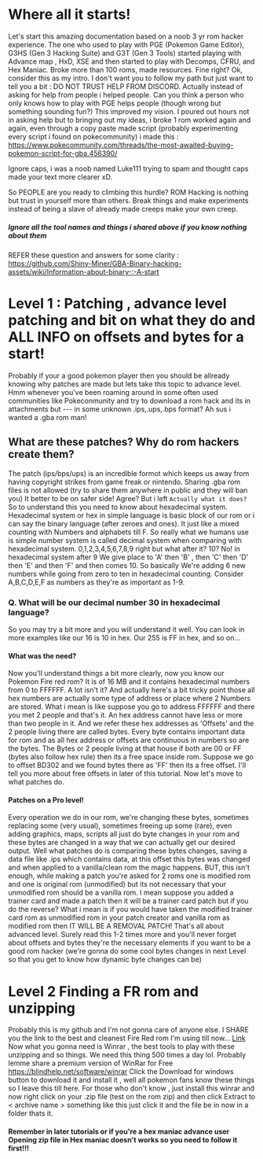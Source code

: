 # Where all it starts!
Let's start this amazing documentation based on a noob 3 yr rom hacker experience.
The one who used to play with PGE (Pokemon Game Editor), G3HS (Gen 3 Hacking Suite) and G3T (Gen 3 Tools) started playing with Advance map , HxD, XSE and then 
started to play with Decomps, CFRU, and Hex Maniac. Broke more than 100 roms, made resources. Fine right? Ok, consider this as my intro.
I don't want you to follow my path but just want to tell you a bit : DO NOT TRUST HELP FROM DISCORD.
Actually instead of asking for help from people i helped people. Can you think a person who only knows how to play with PGE helps people (though wrong but something sounding fun?)
This improved my vision. I poured out hours not in asking help but to bringing out my ideas, i broke 1 rom worked again and again, even through a copy paste made script (probably experimenting every script i found on pokecommunity) i made this : https://www.pokecommunity.com/threads/the-most-awaited-buying-pokemon-script-for-gba.456390/

Ignore caps, i was a noob named Luke111 trying to spam and thought caps made your text more clearer xD.

So PEOPLE are you ready to climbing this hurdle? ROM Hacking is nothing but trust in yourself more than others. Break things and make experiments instead of being a slave of already made creeps make your own creep.
##### Ignore all the tool names and things i shared above if you know nothing about them
REFER these question and answers for some clarity : https://github.com/Shiny-Miner/GBA-Binary-hacking-assets/wiki/Information-about-binary-:-A-start
# Level 1 : Patching , advance level patching and bit on what they do and ALL INFO on offsets and bytes for a start!
Probably if your a good pokemon player then you should be allready knowing why patches are made but lets take this topic to advance level.
Hmm whenever you've been roaming around in some often used communities like Pokeconmunity and try to download a rom hack and its in attachments but --- in some unknown .ips,.ups,.bps format? Ah sus i wanted a .gba rom man!
## What are these patches? Why do rom hackers create them?
The patch (ips/bps/ups) is an incredible formot which keeps us away from having copyright strikes from game freak or nintendo. Sharing .gba rom files is not allowed (try to share them anywhere in public and they will ban you)
It better to be on safer side! Agree?
But i left ```Actually what it does?``` 
So to understand this you need to know about hexadecimal system.
Hexadecimal system or hex in simple language is basic block of our rom or i can say the binary language (after zeroes and ones). It just like a mixed counting with Numbers and alphabets till F.
So really what we humans use is simple number system is called 
decimal system when comparing with hexadecimal system. 0,1,2,3,4,5,6,7,8,9 right but what after it? 10? No! in hexadecimal system after 9 We give place to 'A' then 'B' , then 'C' then 'D' then 'E' and then 'F' and then comes 10.
So basically We're adding 6 new numbers while going from zero to ten in hexadecimal counting. Consider A,B,C,D,E,F as numbers as they're as important as 1-9.
### Q. What will be our decimal number 30 in hexadecimal language?
So you may try a bit more and you will understand it well. You can look in more examples like our 16 is 10 in hex. Our 255 is FF in hex, and so on...
#### What was the need?
Now you'll understand things a bit more clearly, now you know our Pokemon Fire red rom? It is of 16 MB and it contains hexadecimal numbers from 0 to FFFFFF. A lot isn't it? And actually here's a bit tricky point those all hex numbers are actually some type of address or place where 2 Numbers are stored. What i mean is like suppose you go to address FFFFFF and there you met 2 people and that's it. An hex address cannot have less or more than two people in it. And we refer these hex addresses as 'Offsets' and the 2 people living there are called bytes. Every byte contains important data for rom and as all hex address or offsets are continuous in numbers so are the bytes. The Bytes or 2 people living at that house if both are 00 or FF (bytes also follow hex rule) then its a free space inside rom.
Suppose we go to offset BD302 and we found bytes there as 'FF' then its a free offset. I'll tell you more about free offsets in later of this tutorial. Now let's move to what patches do.
#### Patches on a Pro level!
Every operation we do in our rom, we're changing these bytes, sometimes replacing some (very usual), sometimes freeing up some (rare), even adding graphics, maps, scripts all just do byte changes in your rom and these bytes are changed in a way that we can actually get our desired output. Well what patches do is comparing these bytes changes, saving a data file like .ips which contains data, at this offset this bytes was changed and when applied to a vanilla/clean rom the magic happens.
BUT, this isn't enough, while making a patch you're asked for 2 roms one is modified rom and one is original rom (unmodified) but its not necessary that your unmodified rom should be a vanilla rom. I mean suppose you added a trainer card and made a patch then it will be a trainer card patch but if you do the reverse? What i mean is if you would have taken the modified trainer card rom as unmodified rom in your patch creator and vanilla rom as modified rom then IT WILL BE A REMOVAL PATCH!
That's all about advanced level. Surely read this 1-2 times more and you'll never forget about offsets and bytes they're the necessary elements if you want to be a good rom hacker (we're gonna do some cool bytes changes in next Level so that you get to know how dynamic byte changes can be)

# Level 2 Finding a FR rom and unzipping
Probably this is my github and I'm not gonna care of anyone else. I SHARE you the link to the best and cleanest Fire Red rom I'm using till now... 
[Link](https://archive.org/download/1636PokemonFireRedUSquirrels/1636%20-%20Pokemon%20Fire%20Red%20%28U%29%28Squirrels%29.zip/)
Now what you gonna need is Winrar , the best tools to play with these unzipping and so things. We need this thing 500 times a day lol.
Probably lemme share a premium version of WinRar for Free
https://blindhelp.net/software/winrar
Click the Download for windows button to download it and install it , well all pokemon fans know these things so I leave this till here. For those who don't know , just install this winrar and now right click on your .zip file (test on the rom zip) and then click Extract to < archive name > something like this just click it and the file be in now in a folder thats it.
#### Remember in later tutorials or if you're a hex maniac advance user Opening zip file in Hex maniac doesn't works so you need to follow it first!!!
